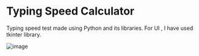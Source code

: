 # Typing Speed Calculator
Typing speed test made using Python and its libraries. 
For UI , I have used tkinter library.

![image](https://github.com/SaiKaushikSadu/SpeedUp_Ur_TypingSpeed/assets/91894475/cb280fcf-a35f-45d9-9531-c18fe52a74e1)
